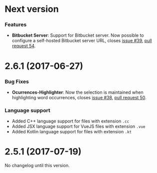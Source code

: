 # Next version

### Features

* **Bitbucket Server**: Support for Bitbucket server. Now possible to configure a self-hosted Bitbucket server URL, closes [issue #39](https://github.com/refined-bitbucket/refined-bitbucket/issues/39), [pull request 54](https://github.com/refined-bitbucket/refined-bitbucket/pull/54).

# 2.6.1 (2017-06-27)

### Bug Fixes

* **Ocurrences-Highlighter**: Now the selection is maintained when highlighting word occurrences, closes [issue #38](https://github.com/refined-bitbucket/refined-bitbucket/issues/38), [pull request 50](https://github.com/refined-bitbucket/refined-bitbucket/pull/50).

### Language support

* Added C++ language support for files with extension `.cc`
* Added JSX language support for VueJS files with extension `.vue`
* Added Kotlin language support for files with extension `.kt`

# 2.5.1 (2017-07-19)

No changelog until this version.
